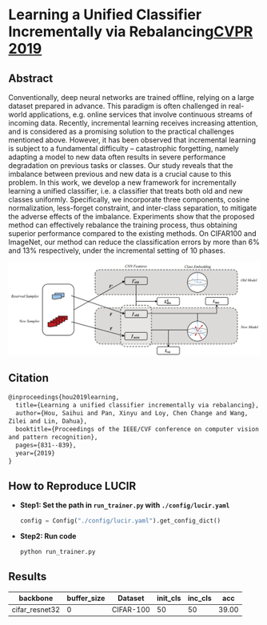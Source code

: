# Learning a Unified Classifier Incrementally via Rebalancing[CVPR 2019](https://openaccess.thecvf.com/content_CVPR_2019/papers/Hou_Learning_a_Unified_Classifier_Incrementally_via_Rebalancing_CVPR_2019_paper.pdf)

## Abstract
Conventionally, deep neural networks are trained offline, relying on a large dataset prepared in advance. This paradigm is often challenged in real-world applications, e.g. online services that involve continuous streams of incoming data. Recently, incremental learning receives increasing attention, and is considered as a promising solution to the practical challenges mentioned above. However, it has been observed that incremental learning is subject to a fundamental difficulty – catastrophic forgetting, namely adapting a model to new data often results in severe performance degradation on previous tasks or classes. Our study reveals that the imbalance between previous and new data is a crucial cause to this problem. In this work, we develop a new framework for incrementally learning a unified classifier, i.e. a classifier that treats both old and new classes uniformly. Specifically, we incorporate three components, cosine normalization, less-forget constraint, and inter-class separation, to mitigate the adverse effects of the imbalance. Experiments show that the proposed method can effectively rebalance the training process, thus obtaining superior performance compared to the existing methods. On CIFAR100 and ImageNet, our method can reduce the classification errors by more than 6% and 13% respectively, under the incremental setting of 10 phases.

![LUCIR](../../resources/imgs/LUCIR.png)

## Citation
```
@inproceedings{hou2019learning,
  title={Learning a unified classifier incrementally via rebalancing},
  author={Hou, Saihui and Pan, Xinyu and Loy, Chen Change and Wang, Zilei and Lin, Dahua},
  booktitle={Proceedings of the IEEE/CVF conference on computer vision and pattern recognition},
  pages={831--839},
  year={2019}
}
```

## How to Reproduce LUCIR

- **Step1: Set the path in `run_trainer.py` with `./config/lucir.yaml`**
    ```python
    config = Config("./config/lucir.yaml").get_config_dict()
    ```
- **Step2: Run code**
    ```python
    python run_trainer.py
    ```


## Results


|backbone | buffer_size | Dataset | init_cls | inc_cls | acc|
| --- | --- | --- | --- | --- | --- |
| cifar_resnet32|  0 | CIFAR-100 | 50 | 50 | 39.00 | 